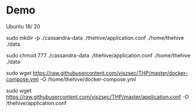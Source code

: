 # Demo
Ubuntu 18/ 20

sudo mkdir -p ./cassandra-data ./thehive/application.conf ./home/thehive ./data

sudo chmod 777 ./cassandra-data ./thehive/application.conf ./home/thehive ./data

sudo wget https://raw.githubusercontent.com/viszsec/THP/master/docker-compose.yml -O /home/thehive/docker-compose.yml

sudo wget https://raw.githubusercontent.com/viszsec/THP/master/application.conf -O /thehive/application.conf
